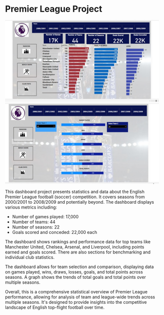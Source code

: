 # Premier League Project
![Dashboard1](https://github.com/obeleg/premier-league/blob/main/WhatsApp%20Image%202024-06-24%20at%2012.17.25%20PM.jpeg)
![Dashboard2](https://github.com/obeleg/premier-league/blob/main/WhatsApp%20Image%202024-06-24%20at%2012.18.19%20PM.jpeg)

This dashboard project presents statistics and data about the English Premier League football (soccer) competition. It covers seasons from 2000/2001 to 2008/2009 and potentially beyond. The dashboard displays various metrics including:

- Number of games played: 17,000
- Number of teams: 44
- Number of seasons: 22
- Goals scored and conceded: 22,000 each

The dashboard shows rankings and performance data for top teams like Manchester United, Chelsea, Arsenal, and Liverpool, including points earned and goals scored. There are also sections for benchmarking and individual club statistics.

The dashboard allows for team selection and comparison, displaying data on games played, wins, draws, losses, goals, and total points across seasons. A graph shows the trends of total goals and total points over multiple seasons.

Overall, this is a comprehensive statistical overview of Premier League performance, allowing for analysis of team and league-wide trends across multiple seasons. It's designed to provide insights into the competitive landscape of English top-flight football over time.
